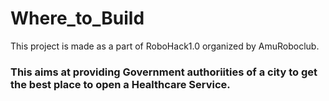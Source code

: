 # Where_to_Build
This project is made as a part of RoboHack1.0 organized by AmuRoboclub.

### This aims at providing Government authoriities of a city to get the best place to open a Healthcare Service.
